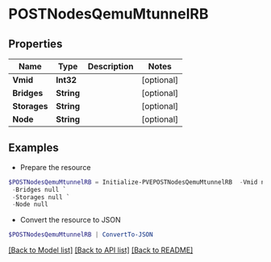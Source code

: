 # POSTNodesQemuMtunnelRB
## Properties

Name | Type | Description | Notes
------------ | ------------- | ------------- | -------------
**Vmid** | **Int32** |  | [optional] 
**Bridges** | **String** |  | [optional] 
**Storages** | **String** |  | [optional] 
**Node** | **String** |  | [optional] 

## Examples

- Prepare the resource
```powershell
$POSTNodesQemuMtunnelRB = Initialize-PVEPOSTNodesQemuMtunnelRB  -Vmid null `
 -Bridges null `
 -Storages null `
 -Node null
```

- Convert the resource to JSON
```powershell
$POSTNodesQemuMtunnelRB | ConvertTo-JSON
```

[[Back to Model list]](../README.md#documentation-for-models) [[Back to API list]](../README.md#documentation-for-api-endpoints) [[Back to README]](../README.md)

